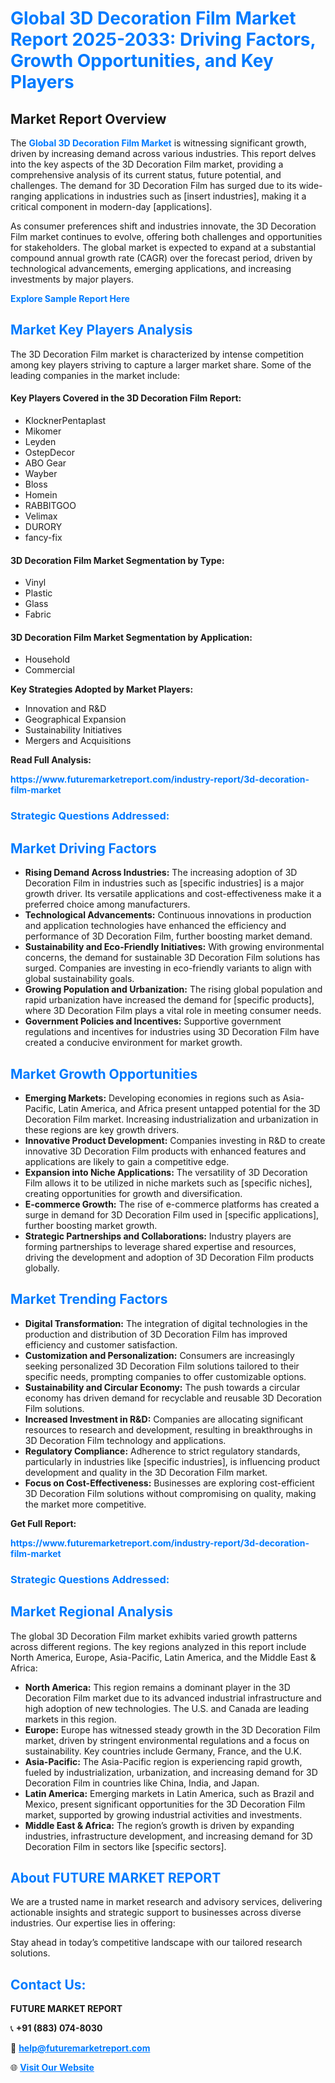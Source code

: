 <h1 style="color: #007BFF;">Global 3D Decoration Film Market Report 2025-2033: Driving Factors, Growth Opportunities, and Key Players</h1>

<section id="overview">
<h2>Market Report Overview</h2>
<p>The <a href="https://www.futuremarketreport.com/industry-report/3d-decoration-film-market" style="color: #007BFF; text-decoration: none;"><strong>Global 3D Decoration Film Market</strong></a> is witnessing significant growth, driven by increasing demand across various industries. This report delves into the key aspects of the 3D Decoration Film market, providing a comprehensive analysis of its current status, future potential, and challenges. The demand for 3D Decoration Film has surged due to its wide-ranging applications in industries such as [insert industries], making it a critical component in modern-day [applications].</p>
<p>As consumer preferences shift and industries innovate, the 3D Decoration Film market continues to evolve, offering both challenges and opportunities for stakeholders. The global market is expected to expand at a substantial compound annual growth rate (CAGR) over the forecast period, driven by technological advancements, emerging applications, and increasing investments by major players.</p>
</section>

<section id="overview">
<p><a href="https://www.futuremarketreport.com/request-sample/reportId=43505" style="color: #007BFF; text-decoration: none;"><strong>Explore Sample Report Here</strong></a></p>
</section>

<section id="key-players">
<h2 style="color: #007BFF;">Market Key Players Analysis</h2>
<p>The 3D Decoration Film market is characterized by intense competition among key players striving to capture a larger market share. Some of the leading companies in the market include:</p>
<h4>Key Players Covered in the 3D Decoration Film Report:</h4>
<ul><li>KlocknerPentaplast</li><li>Mikomer</li><li>Leyden</li><li>OstepDecor</li><li>ABO Gear</li><li>Wayber</li><li>Bloss</li><li>Homein</li><li>RABBITGOO</li><li>Velimax</li><li>DURORY</li><li>fancy-fix</li></ul>
<h4>3D Decoration Film Market Segmentation by Type:</h4>
<ul><li>Vinyl</li><li>Plastic</li><li>Glass</li><li>Fabric</li></ul>

<h4>3D Decoration Film Market Segmentation by Application:</h4>
<ul><li>Household</li><li>Commercial</li></ul>
<p><strong>Key Strategies Adopted by Market Players:</strong></p>
<ul>
<li>Innovation and R&D</li>
<li>Geographical Expansion</li>
<li>Sustainability Initiatives</li>
<li>Mergers and Acquisitions</li>
</ul>
</section>

<section>
<p><strong>Read Full Analysis: </strong></p><a href="https://www.futuremarketreport.com/industry-report/3d-decoration-film-market" style="color: #007BFF; text-decoration: none;"><strong>https://www.futuremarketreport.com/industry-report/3d-decoration-film-market</strong></a>
<h3 style="color: #007BFF;">Strategic Questions Addressed:</h3>
</section>

<section id="driving-factors">
<h2 style="color: #007BFF;">Market Driving Factors</h2>
<ul>
<li><strong>Rising Demand Across Industries:</strong> The increasing adoption of 3D Decoration Film in industries such as [specific industries] is a major growth driver. Its versatile applications and cost-effectiveness make it a preferred choice among manufacturers.</li>
<li><strong>Technological Advancements:</strong> Continuous innovations in production and application technologies have enhanced the efficiency and performance of 3D Decoration Film, further boosting market demand.</li>
<li><strong>Sustainability and Eco-Friendly Initiatives:</strong> With growing environmental concerns, the demand for sustainable 3D Decoration Film solutions has surged. Companies are investing in eco-friendly variants to align with global sustainability goals.</li>
<li><strong>Growing Population and Urbanization:</strong> The rising global population and rapid urbanization have increased the demand for [specific products], where 3D Decoration Film plays a vital role in meeting consumer needs.</li>
<li><strong>Government Policies and Incentives:</strong> Supportive government regulations and incentives for industries using 3D Decoration Film have created a conducive environment for market growth.</li>
</ul>
</section>

<section id="growth-opportunities">
<h2 style="color: #007BFF;">Market Growth Opportunities</h2>
<ul>
<li><strong>Emerging Markets:</strong> Developing economies in regions such as Asia-Pacific, Latin America, and Africa present untapped potential for the 3D Decoration Film market. Increasing industrialization and urbanization in these regions are key growth drivers.</li>
<li><strong>Innovative Product Development:</strong> Companies investing in R&D to create innovative 3D Decoration Film products with enhanced features and applications are likely to gain a competitive edge.</li>
<li><strong>Expansion into Niche Applications:</strong> The versatility of 3D Decoration Film allows it to be utilized in niche markets such as [specific niches], creating opportunities for growth and diversification.</li>
<li><strong>E-commerce Growth:</strong> The rise of e-commerce platforms has created a surge in demand for 3D Decoration Film used in [specific applications], further boosting market growth.</li>
<li><strong>Strategic Partnerships and Collaborations:</strong> Industry players are forming partnerships to leverage shared expertise and resources, driving the development and adoption of 3D Decoration Film products globally.</li>
</ul>
</section>

<section id="trending-factors">
<h2 style="color: #007BFF;">Market Trending Factors</h2>
<ul>
<li><strong>Digital Transformation:</strong> The integration of digital technologies in the production and distribution of 3D Decoration Film has improved efficiency and customer satisfaction.</li>
<li><strong>Customization and Personalization:</strong> Consumers are increasingly seeking personalized 3D Decoration Film solutions tailored to their specific needs, prompting companies to offer customizable options.</li>
<li><strong>Sustainability and Circular Economy:</strong> The push towards a circular economy has driven demand for recyclable and reusable 3D Decoration Film solutions.</li>
<li><strong>Increased Investment in R&D:</strong> Companies are allocating significant resources to research and development, resulting in breakthroughs in 3D Decoration Film technology and applications.</li>
<li><strong>Regulatory Compliance:</strong> Adherence to strict regulatory standards, particularly in industries like [specific industries], is influencing product development and quality in the 3D Decoration Film market.</li>
<li><strong>Focus on Cost-Effectiveness:</strong> Businesses are exploring cost-efficient 3D Decoration Film solutions without compromising on quality, making the market more competitive.</li>
</ul>
</section>

<section>
<p><strong>Get Full Report: </strong></p><a href="https://www.futuremarketreport.com/industry-report/3d-decoration-film-market" style="color: #007BFF; text-decoration: none;"><strong>https://www.futuremarketreport.com/industry-report/3d-decoration-film-market</strong></a>
<h3 style="color: #007BFF;">Strategic Questions Addressed:</h3>
</section>


<section id="regional-analysis">
<h2 style="color: #007BFF;">Market Regional Analysis</h2>
<p>The global 3D Decoration Film market exhibits varied growth patterns across different regions. The key regions analyzed in this report include North America, Europe, Asia-Pacific, Latin America, and the Middle East & Africa:</p>
<ul>
<li><strong>North America:</strong> This region remains a dominant player in the 3D Decoration Film market due to its advanced industrial infrastructure and high adoption of new technologies. The U.S. and Canada are leading markets in this region.</li>
<li><strong>Europe:</strong> Europe has witnessed steady growth in the 3D Decoration Film market, driven by stringent environmental regulations and a focus on sustainability. Key countries include Germany, France, and the U.K.</li>
<li><strong>Asia-Pacific:</strong> The Asia-Pacific region is experiencing rapid growth, fueled by industrialization, urbanization, and increasing demand for 3D Decoration Film in countries like China, India, and Japan.</li>
<li><strong>Latin America:</strong> Emerging markets in Latin America, such as Brazil and Mexico, present significant opportunities for the 3D Decoration Film market, supported by growing industrial activities and investments.</li>
<li><strong>Middle East & Africa:</strong> The region’s growth is driven by expanding industries, infrastructure development, and increasing demand for 3D Decoration Film in sectors like [specific sectors].</li>
</ul>
</section>

<footer>
<h2 style="color: #007BFF;">About FUTURE MARKET REPORT</h2>
<p>We are a trusted name in market research and advisory services, delivering actionable insights and strategic support to businesses across diverse industries. Our expertise lies in offering:</p>

<p>Stay ahead in today’s competitive landscape with our tailored research solutions.</p>

<h2 style="color: #007BFF;">Contact Us:</h2>
<p><strong>FUTURE MARKET REPORT</strong></p>
<p>📞 <strong>+91 (883) 074-8030</strong></p>
<p>📧 <strong><a href="mailto:help@futuremarketreport.com" style="color: #007BFF;">help@futuremarketreport.com</a></strong></p>
<p>🌐 <strong><a href="https://www.futuremarketreport.com/" style="color: #007BFF;">Visit Our Website</a></strong></p>
</footer>
